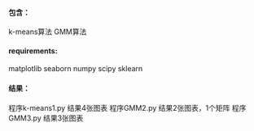 #### 包含：

k-means算法	GMM算法

#### requirements:

matplotlib	seaborn	numpy	scipy	sklearn

#### 结果：

程序k-means1.py 结果4张图表
程序GMM2.py 结果2张图表，1个矩阵
程序GMM3.py 结果3张图表